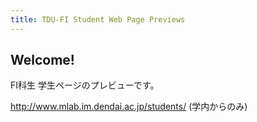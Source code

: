 ```yaml
---
title: TDU-FI Student Web Page Previews
---
```


## Welcome!
FI科生 学生ページのプレビューです。

http://www.mlab.im.dendai.ac.jp/students/ (学内からのみ)
